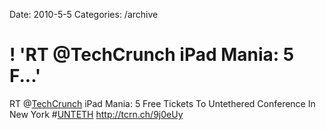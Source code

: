 Date: 2010-5-5
Categories: /archive

# ! 'RT @TechCrunch iPad Mania: 5 F...'

RT @<a href="http://twitter.com/TechCrunch" class="aktt_username">TechCrunch</a> iPad Mania: 5 Free Tickets To Untethered Conference In New York #<a href="http://search.twitter.com/search?q=%23UNTETH" class="aktt_hashtag">UNTETH</a> <a href="http://tcrn.ch/9j0eUy" rel="nofollow">http://tcrn.ch/9j0eUy</a>
